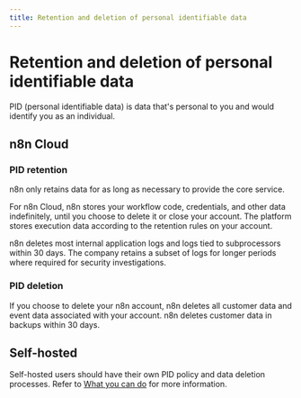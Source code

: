 ```yaml
---
title: Retention and deletion of personal identifiable data
---
```


# Retention and deletion of personal identifiable data

PID (personal identifiable data) is data that's personal to you and would identify you as an individual.

## n8n Cloud

### PID retention

n8n only retains data for as long as necessary to provide the core service. 

For n8n Cloud, n8n stores your workflow code, credentials, and other data indefinitely, until you choose to delete it or close your account. The platform stores execution data according to the retention rules on your account.

n8n deletes most internal application logs and logs tied to subprocessors within 30 days. The company retains a subset of logs for longer periods where required for security investigations.

### PID deletion

If you choose to delete your n8n account, n8n deletes all customer data and event data associated with your account. n8n deletes customer data in backups within 30 days.

## Self-hosted

Self-hosted users should have their own PID policy and data deletion processes. Refer to [What you can do](/privacy-security/what-you-can-do/) for more information.
